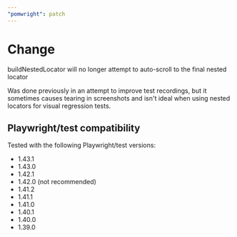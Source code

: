 ```yaml
---
"pomwright": patch
---
```


# Change

buildNestedLocator will no longer attempt to auto-scroll to the final nested locator

Was done previously in an attempt to improve test recordings, but it sometimes causes tearing in screenshots and isn't ideal when using nested locators for visual regression tests.

## Playwright/test compatibility

Tested with the following Playwright/test versions:

- 1.43.1
- 1.43.0
- 1.42.1
- 1.42.0 (not recommended)
- 1.41.2
- 1.41.1
- 1.41.0
- 1.40.1
- 1.40.0
- 1.39.0
